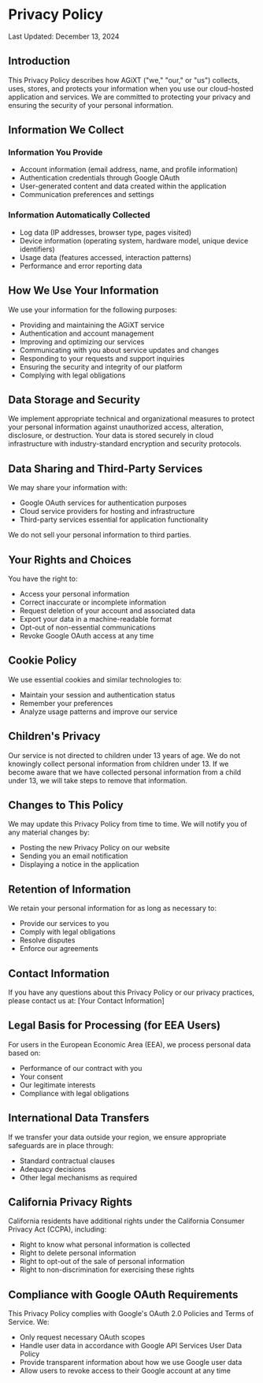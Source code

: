 # Privacy Policy

Last Updated: December 13, 2024

## Introduction

This Privacy Policy describes how AGiXT ("we," "our," or "us") collects, uses, stores, and protects your information when you use our cloud-hosted application and services. We are committed to protecting your privacy and ensuring the security of your personal information.

## Information We Collect

### Information You Provide
- Account information (email address, name, and profile information)
- Authentication credentials through Google OAuth
- User-generated content and data created within the application
- Communication preferences and settings

### Information Automatically Collected
- Log data (IP addresses, browser type, pages visited)
- Device information (operating system, hardware model, unique device identifiers)
- Usage data (features accessed, interaction patterns)
- Performance and error reporting data

## How We Use Your Information

We use your information for the following purposes:
- Providing and maintaining the AGiXT service
- Authentication and account management
- Improving and optimizing our services
- Communicating with you about service updates and changes
- Responding to your requests and support inquiries
- Ensuring the security and integrity of our platform
- Complying with legal obligations

## Data Storage and Security

We implement appropriate technical and organizational measures to protect your personal information against unauthorized access, alteration, disclosure, or destruction. Your data is stored securely in cloud infrastructure with industry-standard encryption and security protocols.

## Data Sharing and Third-Party Services

We may share your information with:
- Google OAuth services for authentication purposes
- Cloud service providers for hosting and infrastructure
- Third-party services essential for application functionality

We do not sell your personal information to third parties.

## Your Rights and Choices

You have the right to:
- Access your personal information
- Correct inaccurate or incomplete information
- Request deletion of your account and associated data
- Export your data in a machine-readable format
- Opt-out of non-essential communications
- Revoke Google OAuth access at any time

## Cookie Policy

We use essential cookies and similar technologies to:
- Maintain your session and authentication status
- Remember your preferences
- Analyze usage patterns and improve our service

## Children's Privacy

Our service is not directed to children under 13 years of age. We do not knowingly collect personal information from children under 13. If we become aware that we have collected personal information from a child under 13, we will take steps to remove that information.

## Changes to This Policy

We may update this Privacy Policy from time to time. We will notify you of any material changes by:
- Posting the new Privacy Policy on our website
- Sending you an email notification
- Displaying a notice in the application

## Retention of Information

We retain your personal information for as long as necessary to:
- Provide our services to you
- Comply with legal obligations
- Resolve disputes
- Enforce our agreements

## Contact Information

If you have any questions about this Privacy Policy or our privacy practices, please contact us at:
[Your Contact Information]

## Legal Basis for Processing (for EEA Users)

For users in the European Economic Area (EEA), we process personal data based on:
- Performance of our contract with you
- Your consent
- Our legitimate interests
- Compliance with legal obligations

## International Data Transfers

If we transfer your data outside your region, we ensure appropriate safeguards are in place through:
- Standard contractual clauses
- Adequacy decisions
- Other legal mechanisms as required

## California Privacy Rights

California residents have additional rights under the California Consumer Privacy Act (CCPA), including:
- Right to know what personal information is collected
- Right to delete personal information
- Right to opt-out of the sale of personal information
- Right to non-discrimination for exercising these rights

## Compliance with Google OAuth Requirements

This Privacy Policy complies with Google's OAuth 2.0 Policies and Terms of Service. We:
- Only request necessary OAuth scopes
- Handle user data in accordance with Google API Services User Data Policy
- Provide transparent information about how we use Google user data
- Allow users to revoke access to their Google account at any time